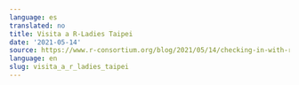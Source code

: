 ```yaml
---
language: es
translated: no
title: Visita a R-Ladies Taipei
date: '2021-05-14'
source: https://www.r-consortium.org/blog/2021/05/14/checking-in-with-r-ladies-taipei
language: en
slug: visita_a_r_ladies_taipei
---
```




